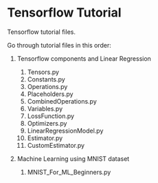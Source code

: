 # Tensorflow Tutorial
Tensorflow tutorial files.

Go through tutorial files in this order:

1) Tensorflow components and Linear Regression
    1)  Tensors.py
    2)  Constants.py
    3)  Operations.py
    4)  Placeholders.py
    5)  CombinedOperations.py
    6)  Variables.py
    7)  LossFunction.py
    8)  Optimizers.py
    9)  LinearRegressionModel.py
    10) Estimator.py
    11) CustomEstimator.py

2) Machine Learning using MNIST dataset
    1) MNIST_For_ML_Beginners.py
